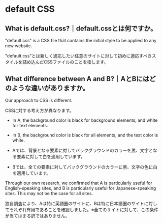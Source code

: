 # default CSS

## What is default.css?｜default.cssとは何ですか。

"default.css" is a CSS file that contains the initial style to be applied to any new website.

"default.css"とは新しく適応したい任意のサイトに対して初めに適応すべきスタイルを詰め込んだCSSファイルのことを指します。

## What difference between A and B?｜AとBにはどのような違いがありますか。

Our approach to CSS is different.

CSSに対する考え方が異なります。

- In A, the background color is black for background elements, and white for text elements.  

- In B, the background color is black for all elements, and the text color is white.  

- Aでは、背景となる要素に対してバックグラウンドのカラーを黒、文字となる要素に対して白を適用しています。  

- Bでは、全ての要素に対してバックグラウンドのカラーに黒、文字の色に白を適用しています。  

Through our own research, we confirmed that A is particularly useful for English-speaking sites, and B is particularly useful for Japanese-speaking sites. This may not be the case for all sites.  

独自調査により、Aは特に英語圏のサイトに、Bは特に日本語圏のサイトに対してそれぞれ有用であることを確認しました。※全てのサイトに対して、この条件が当てはまる訳ではありません。  
